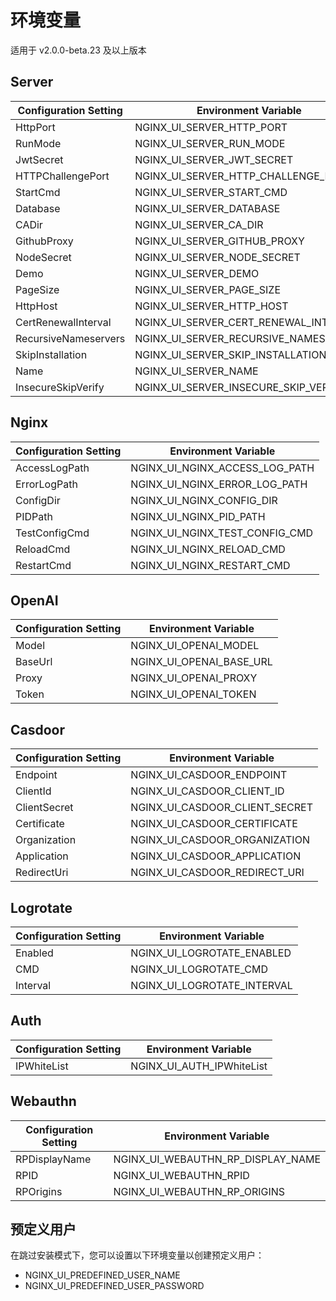 # 环境变量
适用于 v2.0.0-beta.23 及以上版本

## Server

| Configuration Setting   | Environment Variable                  |
|-------------------------| ------------------------------------- |
| HttpPort                | NGINX_UI_SERVER_HTTP_PORT             |
| RunMode                 | NGINX_UI_SERVER_RUN_MODE              |
| JwtSecret               | NGINX_UI_SERVER_JWT_SECRET            |
| HTTPChallengePort       | NGINX_UI_SERVER_HTTP_CHALLENGE_PORT   |
| StartCmd                | NGINX_UI_SERVER_START_CMD             |
| Database                | NGINX_UI_SERVER_DATABASE              |
| CADir                   | NGINX_UI_SERVER_CA_DIR                |
| GithubProxy             | NGINX_UI_SERVER_GITHUB_PROXY          |
| NodeSecret              | NGINX_UI_SERVER_NODE_SECRET           |
| Demo                    | NGINX_UI_SERVER_DEMO                  |
| PageSize                | NGINX_UI_SERVER_PAGE_SIZE             |
| HttpHost                | NGINX_UI_SERVER_HTTP_HOST             |
| CertRenewalInterval     | NGINX_UI_SERVER_CERT_RENEWAL_INTERVAL |
| RecursiveNameservers    | NGINX_UI_SERVER_RECURSIVE_NAMESERVERS |
| SkipInstallation        | NGINX_UI_SERVER_SKIP_INSTALLATION     |
| Name                    | NGINX_UI_SERVER_NAME                  |
| InsecureSkipVerify      | NGINX_UI_SERVER_INSECURE_SKIP_VERIFY  |

## Nginx

| Configuration Setting         | Environment Variable                  |
| ----------------------------- | ------------------------------------- |
| AccessLogPath                 | NGINX_UI_NGINX_ACCESS_LOG_PATH        |
| ErrorLogPath                  | NGINX_UI_NGINX_ERROR_LOG_PATH         |
| ConfigDir                     | NGINX_UI_NGINX_CONFIG_DIR             |
| PIDPath                       | NGINX_UI_NGINX_PID_PATH               |
| TestConfigCmd                 | NGINX_UI_NGINX_TEST_CONFIG_CMD        |
| ReloadCmd                     | NGINX_UI_NGINX_RELOAD_CMD             |
| RestartCmd                    | NGINX_UI_NGINX_RESTART_CMD            |

## OpenAI

| Configuration Setting         | Environment Variable                  |
| ----------------------------- | ------------------------------------- |
| Model                         | NGINX_UI_OPENAI_MODEL                 |
| BaseUrl                       | NGINX_UI_OPENAI_BASE_URL              |
| Proxy                         | NGINX_UI_OPENAI_PROXY                 |
| Token                         | NGINX_UI_OPENAI_TOKEN                 |

## Casdoor

| Configuration Setting         | Environment Variable                  |
| ----------------------------- | ------------------------------------- |
| Endpoint                      | NGINX_UI_CASDOOR_ENDPOINT             |
| ClientId                      | NGINX_UI_CASDOOR_CLIENT_ID            |
| ClientSecret                  | NGINX_UI_CASDOOR_CLIENT_SECRET        |
| Certificate                   | NGINX_UI_CASDOOR_CERTIFICATE          |
| Organization                  | NGINX_UI_CASDOOR_ORGANIZATION         |
| Application                   | NGINX_UI_CASDOOR_APPLICATION          |
| RedirectUri                   | NGINX_UI_CASDOOR_REDIRECT_URI         |

## Logrotate

| Configuration Setting         | Environment Variable                  |
| ----------------------------- | ------------------------------------- |
| Enabled                       | NGINX_UI_LOGROTATE_ENABLED            |
| CMD                           | NGINX_UI_LOGROTATE_CMD                |
| Interval                      | NGINX_UI_LOGROTATE_INTERVAL           |

## Auth

| Configuration Setting | Environment Variable        |
|-----------------------|-----------------------------|
| IPWhiteList           | NGINX_UI_AUTH_IPWhiteList   |

## Webauthn

| Configuration Setting | Environment Variable              |
|-----------------------|-----------------------------------|
| RPDisplayName         | NGINX_UI_WEBAUTHN_RP_DISPLAY_NAME |
| RPID                  | NGINX_UI_WEBAUTHN_RPID            |
| RPOrigins             | NGINX_UI_WEBAUTHN_RP_ORIGINS      |


## 预定义用户

在跳过安装模式下，您可以设置以下环境变量以创建预定义用户：

- NGINX_UI_PREDEFINED_USER_NAME
- NGINX_UI_PREDEFINED_USER_PASSWORD
